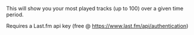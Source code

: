 This will show you your most played tracks (up to 100) over a given time period.

Requires a Last.fm api key (free @ https://www.last.fm/api/authentication)

